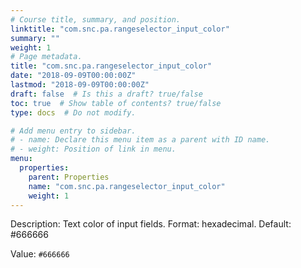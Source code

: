 ```yaml
---
# Course title, summary, and position.
linktitle: "com.snc.pa.rangeselector_input_color"
summary: ""
weight: 1
# Page metadata.
title: "com.snc.pa.rangeselector_input_color"
date: "2018-09-09T00:00:00Z"
lastmod: "2018-09-09T00:00:00Z"
draft: false  # Is this a draft? true/false
toc: true  # Show table of contents? true/false
type: docs  # Do not modify.

# Add menu entry to sidebar.
# - name: Declare this menu item as a parent with ID name.
# - weight: Position of link in menu.
menu:
  properties:
    parent: Properties
    name: "com.snc.pa.rangeselector_input_color"
    weight: 1
---
```


Description: Text color of input fields. Format: hexadecimal. Default: #666666


Value: `#666666`